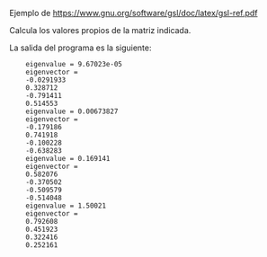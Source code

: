 Ejemplo de https://www.gnu.org/software/gsl/doc/latex/gsl-ref.pdf

Calcula los valores propios de la matriz indicada.

La salida del programa es la siguiente:

		eigenvalue = 9.67023e-05
		eigenvector = 
		-0.0291933
		0.328712
		-0.791411
		0.514553
		eigenvalue = 0.00673827
		eigenvector = 
		-0.179186
		0.741918
		-0.100228
		-0.638283
		eigenvalue = 0.169141
		eigenvector = 
		0.582076
		-0.370502
		-0.509579
		-0.514048
		eigenvalue = 1.50021
		eigenvector = 
		0.792608
		0.451923
		0.322416
		0.252161
